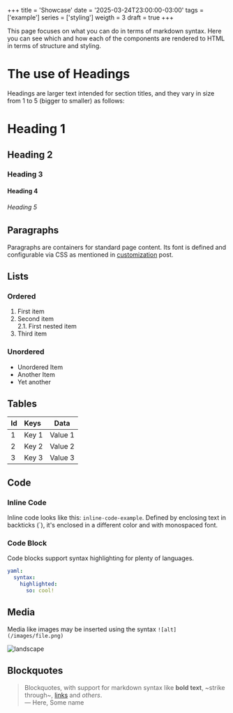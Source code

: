 +++
title = 'Showcase'
date = '2025-03-24T23:00:00-03:00'
tags = ['example']
series = ['styling']
weigth = 3
draft = true
+++

This page focuses on what you can do in terms of markdown syntax. Here you can see which and how each of the components are rendered to HTML in terms of structure and styling.

# The use of Headings

Headings are larger text intended for section titles, and they vary in size from 1 to 5 (bigger to smaller) as follows:

# Heading 1

## Heading 2

### Heading 3

#### Heading 4

###### Heading 5

## Paragraphs

Paragraphs are containers for standard page content. Its font is defined and configurable via CSS as mentioned in [customization](/features/customization) post.

## Lists

### Ordered

1. First item
2. Second item  
  2.1. First nested item
3. Third item

### Unordered

- Unordered Item
- Another Item
- Yet another

## Tables

| Id | Keys  | Data    |
| :- | :-    | :-:     |
| 1  | Key 1 | Value 1 |
| 2  | Key 2 | Value 2 |
| 3  | Key 3 | Value 3 |

## Code 

### Inline Code

Inline code looks like this: `inline-code-example`. Defined by enclosing text in backticks (`), it's enclosed in a different color and with monospaced font.

### Code Block

Code blocks support syntax highlighting for plenty of languages.

```yaml
yaml:
  syntax:
    highlighted:
      so: cool!
```

## Media

Media like images may be inserted using the syntax `![alt](/images/file.png)`

![landscape](/images/landscape.png)

## Blockquotes

> Blockquotes, with support for markdown syntax like **bold text**, ~strike through~, [links](#) and *others*.  
> — Here, Some name

